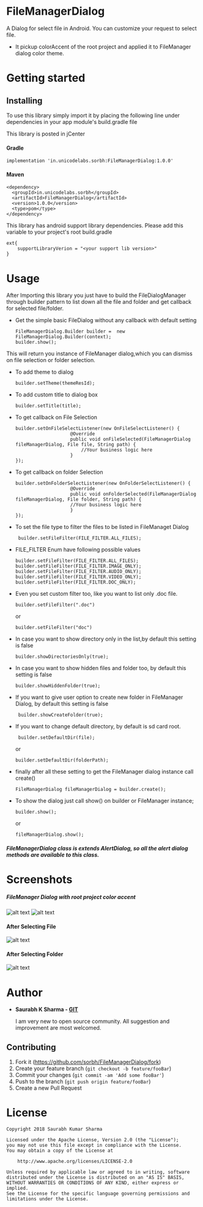 # FileManagerDialog
A Dialog for select file in Android. You can customize your request to select file.
  
  *  It pickup colorAccent of the root project and applied it to FileManager dialog color theme. 

# Getting started

## Installing 
To use this library simply import it by placing the following line under dependencies in your app module's build.gradle file

This library is posted in jCenter

#### Gradle
```
implementation 'in.unicodelabs.sorbh:FileManagerDialog:1.0.0'
```

#### Maven
```
<dependency>
  <groupId>in.unicodelabs.sorbh</groupId>
  <artifactId>FileManagerDialog</artifactId>
  <version>1.0.0</version>
  <type>pom</type>
</dependency>
```

This library has android support library dependencies. Please add this variable to your project's root build.gradle

```
ext{
    supportLibraryVerion = "<your support lib version>"
}
```

# Usage

After Importing this library you just have to build the FileDialogManager through builder pattern to list down all the file and folder and get callback for selected file/folder.

  *  Get the simple basic FileDialog without any callback with default setting
      ```
      FileManagerDialog.Builder builder =  new FileManagerDialog.Builder(context);
      builder.show();
      ```
  This will return you instance of FileManager dialog,which you can dismiss on file selection or folder selection.
  
  
  *  To add theme to dialog
      ```
      builder.setTheme(themeResId);
      ```
  
  
  *  To add custom title to dialog box
      ```
      builder.setTitle(title);
      ```
  
  
  *  To get callback on File Selection
      ```
      builder.setOnFileSelectListener(new OnFileSelectListener() {
                          @Override
                          public void onFileSelected(FileManagerDialog fileManagerDialog, File file, String path) {
                              //Your business logic here
                          }
      }); 
      ```
  
  
  *  To get callback on folder Selection
      ```
      builder.setOnFolderSelectListener(new OnFolderSelectListener() {
                          @Override
                          public void onFolderSelected(FileManagerDialog fileManagerDialog, File folder, String path) {
                          //Your business logic here
                          }
      });
      ```
  
  
  *  To set the file type to filter the files to be listed in FileManaget Dialog
      ```
       builder.setFileFilter(FILE_FILTER.ALL_FILES);
      ```
  
  
  *  FILE_FILTER Enum have following possible values
      ```
      builder.setFileFilter(FILE_FILTER.ALL_FILES);
      builder.setFileFilter(FILE_FILTER.IMAGE_ONLY);
      builder.setFileFilter(FILE_FILTER.AUDIO_ONLY);
      builder.setFileFilter(FILE_FILTER.VIDEO_ONLY);
      builder.setFileFilter(FILE_FILTER.DOC_ONLY);
      ```
  
  
  *  Even you set custom filter too, like you want to list only .doc file.
      ```
      builder.setFileFilter(".doc")
      ```
      or
      ```
      builder.setFileFilter("doc")
      ```
  
  
  *  In case you want to show directory only in the list,by default this setting is false
      ```
      builder.showDirectoriesOnly(true);
      ```
  
  
  *  In case you want to show hidden files and folder too, by default this setting is false
      ```
      builder.showHiddenFolder(true);
      ```
  
  
  *  If you want to give user option to create new folder in FileManager Dialog, by default this setting is false
      ```
       builder.showCreateFolder(true);
      ```
  
  
  *  If you want to change default directory, by default is sd card root.
      ```
       builder.setDefaultDir(file);
      ```
      or
      ```
      builder.setDefaultDir(folderPath);
      ```
  
  *  finally after all these setting to get the FileManager dialog instance call create()
      ```
      FileManagerDialog fileManagerDialog = builder.create();
      ```
  
  
  *  To show the dialog just call show() on builder or FileManager instance;
      ```
      builder.show();
      ```
      
      or
      ```
      fileManagerDialog.show();
      ```
  
##### FileManagerDialog class is extends AlertDialog, so all the alert dialog methods are available to this class.

# Screenshots
##### FileManager Dialog with root project color accent
![alt text](https://github.com/sorbh/FileManagerDialog/blob/master/raw/1.jpg) 
![alt text](https://github.com/sorbh/FileManagerDialog/blob/master/raw/2.jpg)

#### After Selecting File
![alt text](https://github.com/sorbh/FileManagerDialog/blob/master/raw/3.jpg)

#### After Selecting Folder
![alt text](https://github.com/sorbh/FileManagerDialog/blob/master/raw/4.jpg)

# Author
  * **Saurabh K Sharma - [GIT](https://github.com/Sorbh)**
  
      I am very new to open source community. All suggestion and improvement are most welcomed. 
  
 
## Contributing

1. Fork it (<https://github.com/sorbh/FileManagerDialog/fork>)
2. Create your feature branch (`git checkout -b feature/fooBar`)
3. Commit your changes (`git commit -am 'Add some fooBar'`)
4. Push to the branch (`git push origin feature/fooBar`)
5. Create a new Pull Request


# License

```
Copyright 2018 Saurabh Kumar Sharma

Licensed under the Apache License, Version 2.0 (the "License");
you may not use this file except in compliance with the License.
You may obtain a copy of the License at

    http://www.apache.org/licenses/LICENSE-2.0

Unless required by applicable law or agreed to in writing, software
distributed under the License is distributed on an "AS IS" BASIS,
WITHOUT WARRANTIES OR CONDITIONS OF ANY KIND, either express or implied.
See the License for the specific language governing permissions and
limitations under the License.
```
